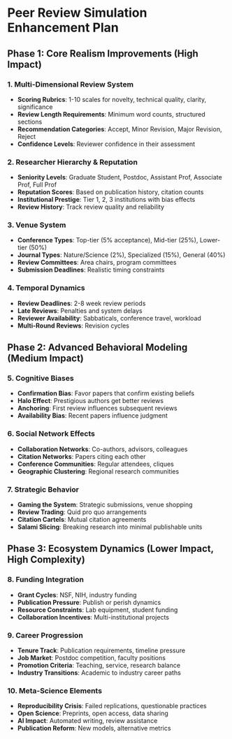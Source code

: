 # Peer Review Simulation Enhancement Plan

## Phase 1: Core Realism Improvements (High Impact)

### 1. Multi-Dimensional Review System
- **Scoring Rubrics**: 1-10 scales for novelty, technical quality, clarity, significance
- **Review Length Requirements**: Minimum word counts, structured sections
- **Recommendation Categories**: Accept, Minor Revision, Major Revision, Reject
- **Confidence Levels**: Reviewer confidence in their assessment

### 2. Researcher Hierarchy & Reputation
- **Seniority Levels**: Graduate Student, Postdoc, Assistant Prof, Associate Prof, Full Prof
- **Reputation Scores**: Based on publication history, citation counts
- **Institutional Prestige**: Tier 1, 2, 3 institutions with bias effects
- **Review History**: Track review quality and reliability

### 3. Venue System
- **Conference Types**: Top-tier (5% acceptance), Mid-tier (25%), Lower-tier (50%)
- **Journal Types**: Nature/Science (2%), Specialized (15%), General (40%)
- **Review Committees**: Area chairs, program committees
- **Submission Deadlines**: Realistic timing constraints

### 4. Temporal Dynamics
- **Review Deadlines**: 2-8 week review periods
- **Late Reviews**: Penalties and system delays
- **Reviewer Availability**: Sabbaticals, conference travel, workload
- **Multi-Round Reviews**: Revision cycles

## Phase 2: Advanced Behavioral Modeling (Medium Impact)

### 5. Cognitive Biases
- **Confirmation Bias**: Favor papers that confirm existing beliefs
- **Halo Effect**: Prestigious authors get better reviews
- **Anchoring**: First review influences subsequent reviews
- **Availability Bias**: Recent papers influence judgment

### 6. Social Network Effects
- **Collaboration Networks**: Co-authors, advisors, colleagues
- **Citation Networks**: Papers citing each other
- **Conference Communities**: Regular attendees, cliques
- **Geographic Clustering**: Regional research communities

### 7. Strategic Behavior
- **Gaming the System**: Strategic submissions, venue shopping
- **Review Trading**: Quid pro quo arrangements
- **Citation Cartels**: Mutual citation agreements
- **Salami Slicing**: Breaking research into minimal publishable units

## Phase 3: Ecosystem Dynamics (Lower Impact, High Complexity)

### 8. Funding Integration
- **Grant Cycles**: NSF, NIH, industry funding
- **Publication Pressure**: Publish or perish dynamics
- **Resource Constraints**: Lab equipment, student funding
- **Collaboration Incentives**: Multi-institutional projects

### 9. Career Progression
- **Tenure Track**: Publication requirements, timeline pressure
- **Job Market**: Postdoc competition, faculty positions
- **Promotion Criteria**: Teaching, service, research balance
- **Industry Transitions**: Academic to industry career paths

### 10. Meta-Science Elements
- **Reproducibility Crisis**: Failed replications, questionable practices
- **Open Science**: Preprints, open access, data sharing
- **AI Impact**: Automated writing, review assistance
- **Publication Reform**: New models, alternative metrics